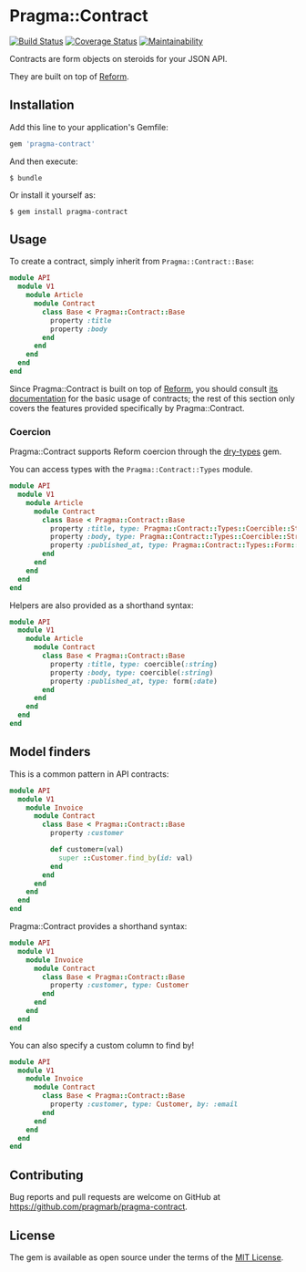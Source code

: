 # Pragma::Contract

[![Build Status](https://travis-ci.org/pragmarb/pragma-contract.svg?branch=master)](https://travis-ci.org/pragmarb/pragma-contract)
[![Coverage Status](https://coveralls.io/repos/github/pragmarb/pragma-contract/badge.svg?branch=master)](https://coveralls.io/github/pragmarb/pragma-contract?branch=master)
[![Maintainability](https://api.codeclimate.com/v1/badges/e51e8d7489eb72ab97ba/maintainability)](https://codeclimate.com/github/pragmarb/pragma-contract/maintainability)

Contracts are form objects on steroids for your JSON API.

They are built on top of [Reform](https://github.com/apotonick/reform).

## Installation

Add this line to your application's Gemfile:

```ruby
gem 'pragma-contract'
```

And then execute:

```console
$ bundle
```

Or install it yourself as:

```console
$ gem install pragma-contract
```

## Usage

To create a contract, simply inherit from `Pragma::Contract::Base`:

```ruby
module API
  module V1
    module Article
      module Contract
        class Base < Pragma::Contract::Base
          property :title
          property :body
        end
      end
    end
  end
end
```

Since Pragma::Contract is built on top of [Reform](https://github.com/apotonick/reform), you should
consult [its documentation](http://trailblazer.to/gems/reform/) for the basic usage of contracts;
the rest of this section only covers the features provided specifically by Pragma::Contract.

### Coercion

Pragma::Contract supports Reform coercion through the [dry-types](https://github.com/dry-rb/dry-types)
gem.

You can access types with the `Pragma::Contract::Types` module.

```ruby
module API
  module V1
    module Article
      module Contract
        class Base < Pragma::Contract::Base
          property :title, type: Pragma::Contract::Types::Coercible::String
          property :body, type: Pragma::Contract::Types::Coercible::String
          property :published_at, type: Pragma::Contract::Types::Form::Date
        end
      end
    end
  end
end
```

Helpers are also provided as a shorthand syntax:

```ruby
module API
  module V1
    module Article
      module Contract
        class Base < Pragma::Contract::Base
          property :title, type: coercible(:string)
          property :body, type: coercible(:string)
          property :published_at, type: form(:date)
        end
      end
    end
  end
end
```

## Model finders

This is a common pattern in API contracts:

```ruby
module API
  module V1
    module Invoice
      module Contract
        class Base < Pragma::Contract::Base
          property :customer

          def customer=(val)
            super ::Customer.find_by(id: val)
          end
        end
      end
    end
  end
end
```

Pragma::Contract provides a shorthand syntax:

```ruby
module API
  module V1
    module Invoice
      module Contract
        class Base < Pragma::Contract::Base
          property :customer, type: Customer
        end
      end
    end
  end
end
```

You can also specify a custom column to find by!

```ruby
module API
  module V1
    module Invoice
      module Contract
        class Base < Pragma::Contract::Base
          property :customer, type: Customer, by: :email
        end
      end
    end
  end
end
```

## Contributing

Bug reports and pull requests are welcome on GitHub at https://github.com/pragmarb/pragma-contract.

## License

The gem is available as open source under the terms of the [MIT License](http://opensource.org/licenses/MIT).
